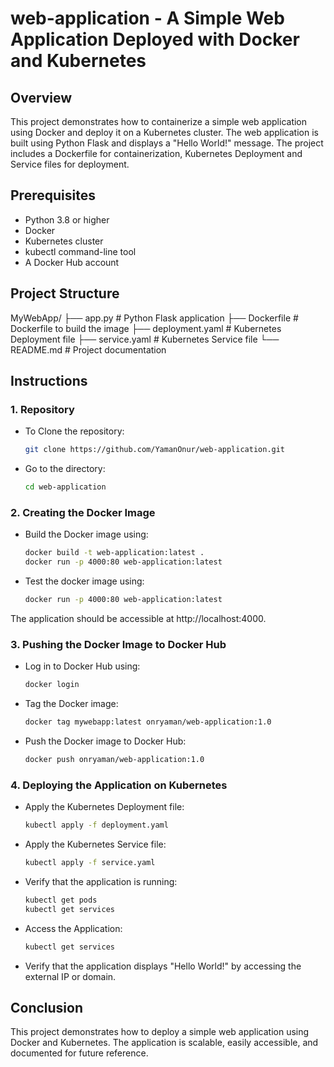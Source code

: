 # web-application - A Simple Web Application Deployed with Docker and Kubernetes

## Overview
This project demonstrates how to containerize a simple web application using Docker and deploy it on a Kubernetes cluster. The web application is built using Python Flask and displays a "Hello World!" message. The project includes a Dockerfile for containerization, Kubernetes Deployment and Service files for deployment.

## Prerequisites
- Python 3.8 or higher
- Docker
- Kubernetes cluster
- kubectl command-line tool
- A Docker Hub account

## Project Structure

MyWebApp/
├── app.py # Python Flask application
├── Dockerfile # Dockerfile to build the image
├── deployment.yaml # Kubernetes Deployment file
├── service.yaml # Kubernetes Service file
└── README.md # Project documentation


## Instructions

### 1. Repository

- To Clone the repository:
  ```bash
  git clone https://github.com/YamanOnur/web-application.git
- Go to the directory:
  ```bash
  cd web-application

### 2. Creating the Docker Image

- Build the Docker image using:
  ```bash
  docker build -t web-application:latest .
  docker run -p 4000:80 web-application:latest
- Test the docker image using:
  ```bash
  docker run -p 4000:80 web-application:latest
The application should be accessible at http://localhost:4000.

### 3. Pushing the Docker Image to Docker Hub

- Log in to Docker Hub using:
  ```bash
  docker login
- Tag the Docker image:
  ```bash
  docker tag mywebapp:latest onryaman/web-application:1.0
- Push the Docker image to Docker Hub:
  ```bash
  docker push onryaman/web-application:1.0

### 4. Deploying the Application on Kubernetes

- Apply the Kubernetes Deployment file:
  ```bash
  kubectl apply -f deployment.yaml
- Apply the Kubernetes Service file:
  ```bash
  kubectl apply -f service.yaml
- Verify that the application is running:
  ```bash
  kubectl get pods
  kubectl get services
- Access the Application:
  ```bash
  kubectl get services
- Verify that the application displays "Hello World!" by accessing the external IP or domain.

## Conclusion

This project demonstrates how to deploy a simple web application using Docker and Kubernetes. The application is scalable, easily accessible, and documented for future reference.


  
